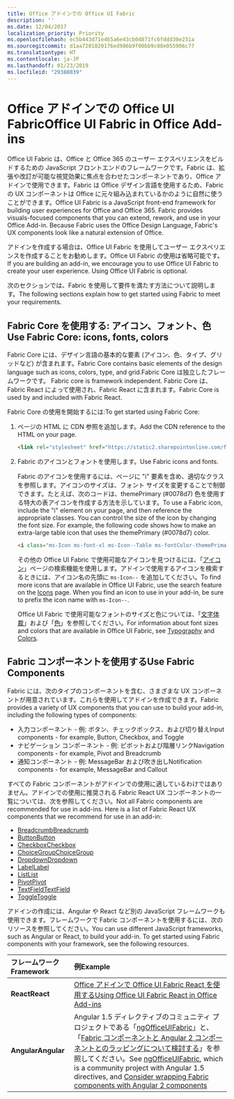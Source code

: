 ```yaml
---
title: Office アドインでの Office UI Fabric 
description: ''
ms.date: 12/04/2017
localization_priority: Priority
ms.openlocfilehash: ec5b443d71e465a6e43cb0d871fc6fddd30e231a
ms.sourcegitcommit: d1aa7201820176ed986b9f00bb9c88e055906c77
ms.translationtype: HT
ms.contentlocale: ja-JP
ms.lasthandoff: 01/23/2019
ms.locfileid: "29388039"
---
```

# <a name="office-ui-fabric-in-office-add-ins"></a><span data-ttu-id="5ac25-102">Office アドインでの Office UI Fabric</span><span class="sxs-lookup"><span data-stu-id="5ac25-102">Office UI Fabric in Office Add-ins</span></span> 

<span data-ttu-id="5ac25-p101">Office UI Fabric は、Office と Office 365 のユーザー エクスペリエンスをビルドするための JavaScript フロントエンドのフレームワークです。Fabric は、拡張や改訂が可能な視覚効果に焦点を合わせたコンポーネントであり、Office アドインで使用できます。Fabric は Office デザイン言語を使用するため、Fabric の UX コンポーネントは Office に元々組み込まれているかのように自然に使うことができます。</span><span class="sxs-lookup"><span data-stu-id="5ac25-p101">Office UI Fabric is a JavaScript front-end framework for building user experiences for Office and Office 365. Fabric provides visuals-focused components that you can extend, rework, and use in your Office Add-in. Because Fabric uses the Office Design Language, Fabric's UX components look like a natural extension of Office.</span></span> 

<span data-ttu-id="5ac25-p102">アドインを作成する場合は、Office UI Fabric を使用してユーザー エクスペリエンスを作成することをお勧めします。Office UI Fabric の使用は省略可能です。</span><span class="sxs-lookup"><span data-stu-id="5ac25-p102">If you are building an add-in, we encourage you to use Office UI Fabric to create your user experience. Using Office UI Fabric is optional.</span></span>

<span data-ttu-id="5ac25-108">次のセクションでは、Fabric を使用して要件を満たす方法について説明します。</span><span class="sxs-lookup"><span data-stu-id="5ac25-108">The following sections explain how to get started using Fabric to meet your requirements.</span></span> 

## <a name="use-fabric-core-icons-fonts-colors"></a><span data-ttu-id="5ac25-109">Fabric Core を使用する: アイコン、フォント、色</span><span class="sxs-lookup"><span data-stu-id="5ac25-109">Use Fabric Core: icons, fonts, colors</span></span>
<span data-ttu-id="5ac25-110">Fabric Core には、デザイン言語の基本的な要素 (アイコン、色、タイプ、グリッドなど) が含まれます。</span><span class="sxs-lookup"><span data-stu-id="5ac25-110">Fabric Core contains basic elements of the design language such as icons, colors, type, and grid.</span></span><span data-ttu-id="5ac25-111">Fabric Core は独立したフレームワークです。</span><span class="sxs-lookup"><span data-stu-id="5ac25-111"> Fabric core is framework independent.</span></span> <span data-ttu-id="5ac25-112">Fabric Core は、Fabric React によって使用され、Fabric React に含まれます。</span><span class="sxs-lookup"><span data-stu-id="5ac25-112">Fabric Core is used by and included with Fabric React.</span></span>

<span data-ttu-id="5ac25-113">Fabric Core の使用を開始するには:</span><span class="sxs-lookup"><span data-stu-id="5ac25-113">To get started using Fabric Core:</span></span>

1. <span data-ttu-id="5ac25-114">ページの HTML に CDN 参照を追加します。</span><span class="sxs-lookup"><span data-stu-id="5ac25-114">Add the CDN reference to the HTML on your page.</span></span>  

    ```html
    <link rel="stylesheet" href="https://static2.sharepointonline.com/files/fabric/office-ui-fabric-core/9.6.1/css/fabric.min.css">
    ```   
    
2. <span data-ttu-id="5ac25-115">Fabric のアイコンとフォントを使用します。</span><span class="sxs-lookup"><span data-stu-id="5ac25-115">Use Fabric icons and fonts.</span></span> 

    <span data-ttu-id="5ac25-p104">Fabric のアイコンを使用するには、ページに "i" 要素を含め、適切なクラスを参照します。アイコンのサイズは、フォント サイズを変更することで制御できます。たとえば、次のコードは、themePrimary (#0078d7) 色を使用する特大の表アイコンを作成する方法を示しています。</span><span class="sxs-lookup"><span data-stu-id="5ac25-p104">To use a Fabric icon, include the "i" element on your page, and then reference the appropriate classes. You can control the size of the icon by changing the font size. For example, the following code shows how to make an extra-large table icon that uses the themePrimary (#0078d7) color.</span></span> 
   
    ```html
    <i class="ms-Icon ms-font-xl ms-Icon--Table ms-fontColor-themePrimary"></i>
    ```

    <span data-ttu-id="5ac25-p105">その他の Office UI Fabric で使用可能なアイコンを見つけるには、「[アイコン](https://developer.microsoft.com/fabric#/styles/icons)」ページの検索機能を使用します。アドインで使用するアイコンを検索するときには、アイコン名の先頭に `ms-Icon--` を追加してください。</span><span class="sxs-lookup"><span data-stu-id="5ac25-p105">To find more icons that are available in Office UI Fabric, use the search feature on the [Icons](https://developer.microsoft.com/fabric#/styles/icons) page. When you find an icon to use in your add-in, be sure to prefix the icon name with `ms-Icon--`.</span></span> 

    <span data-ttu-id="5ac25-121">Office UI Fabric で使用可能なフォントのサイズと色については、「[文字体裁](https://developer.microsoft.com/fabric#/styles/typography)」および「[色](https://developer.microsoft.com/fabric#/styles/colors)」を参照してください。</span><span class="sxs-lookup"><span data-stu-id="5ac25-121">For information about font sizes and colors that are available in Office UI Fabric, see [Typography](https://developer.microsoft.com/fabric#/styles/typography) and [Colors](https://developer.microsoft.com/fabric#/styles/colors).</span></span>
 
## <a name="use-fabric-components"></a><span data-ttu-id="5ac25-122">Fabric コンポーネントを使用する</span><span class="sxs-lookup"><span data-stu-id="5ac25-122">Use Fabric Components</span></span> 
<span data-ttu-id="5ac25-123">Fabric には、次のタイプのコンポーネントを含む、さまざまな UX コンポーネントが用意されています。これらを使用してアドインを作成できます。</span><span class="sxs-lookup"><span data-stu-id="5ac25-123">Fabric provides a variety of UX components that you can use to build your add-in, including the following types of components:</span></span>

- <span data-ttu-id="5ac25-124">入力コンポーネント - 例: ボタン、チェックボックス、および切り替え</span><span class="sxs-lookup"><span data-stu-id="5ac25-124">Input components - for example, Button, Checkbox, and Toggle</span></span>
- <span data-ttu-id="5ac25-125">ナビゲーション コンポーネント - 例: ピボットおよび階層リンク</span><span class="sxs-lookup"><span data-stu-id="5ac25-125">Navigation components - for example, Pivot and Breadcrumb</span></span>
- <span data-ttu-id="5ac25-126">通知コンポーネント - 例: MessageBar および吹き出し</span><span class="sxs-lookup"><span data-stu-id="5ac25-126">Notification components - for example, MessageBar and Callout</span></span>  

<span data-ttu-id="5ac25-127">すべての Fabric コンポーネントがアドインでの使用に適しているわけではありません。アドインでの使用に推奨される Fabric React UX コンポーネントの一覧については、次を参照してください。</span><span class="sxs-lookup"><span data-stu-id="5ac25-127">Not all Fabric components are recommended for use in add-ins. Here is a list of Fabric React UX components that we recommend for use in an add-in:</span></span>

- [<span data-ttu-id="5ac25-128">Breadcrumb</span><span class="sxs-lookup"><span data-stu-id="5ac25-128">Breadcrumb</span></span>](https://developer.microsoft.com/fabric#/components/breadcrumb)
- [<span data-ttu-id="5ac25-129">Button</span><span class="sxs-lookup"><span data-stu-id="5ac25-129">Button</span></span>](https://developer.microsoft.com/fabric#/components/button)
- [<span data-ttu-id="5ac25-130">Checkbox</span><span class="sxs-lookup"><span data-stu-id="5ac25-130">Checkbox</span></span>](https://developer.microsoft.com/fabric#/components/checkbox)
- [<span data-ttu-id="5ac25-131">ChoiceGroup</span><span class="sxs-lookup"><span data-stu-id="5ac25-131">ChoiceGroup</span></span>](https://developer.microsoft.com/fabric#/components/choicegroup)
- [<span data-ttu-id="5ac25-132">Dropdown</span><span class="sxs-lookup"><span data-stu-id="5ac25-132">Dropdown</span></span>](https://developer.microsoft.com/fabric#/components/dropdown)
- [<span data-ttu-id="5ac25-133">Label</span><span class="sxs-lookup"><span data-stu-id="5ac25-133">Label</span></span>](https://developer.microsoft.com/fabric#/components/label)
- [<span data-ttu-id="5ac25-134">List</span><span class="sxs-lookup"><span data-stu-id="5ac25-134">List</span></span>](https://developer.microsoft.com/fabric#/components/list)
- [<span data-ttu-id="5ac25-135">Pivot</span><span class="sxs-lookup"><span data-stu-id="5ac25-135">Pivot</span></span>](https://developer.microsoft.com/fabric#/components/pivot)
- [<span data-ttu-id="5ac25-136">TextField</span><span class="sxs-lookup"><span data-stu-id="5ac25-136">TextField</span></span>](https://developer.microsoft.com/fabric#/components/textfield)
- [<span data-ttu-id="5ac25-137">Toggle</span><span class="sxs-lookup"><span data-stu-id="5ac25-137">Toggle</span></span>](https://developer.microsoft.com/fabric#/components/toggle)

<span data-ttu-id="5ac25-p106">アドインの作成には、Angular や React など別の JavaScript フレームワークも使用できます。フレームワークで Fabric コンポーネントを使用するには、次のリソースを参照してください。</span><span class="sxs-lookup"><span data-stu-id="5ac25-p106">You can use different JavaScript frameworks, such as Angular or React, to build your add-in. To get started using Fabric components with your framework, see the following resources.</span></span>

|<span data-ttu-id="5ac25-140">**フレームワーク**</span><span class="sxs-lookup"><span data-stu-id="5ac25-140">**Framework**</span></span>|<span data-ttu-id="5ac25-141">**例**</span><span class="sxs-lookup"><span data-stu-id="5ac25-141">**Example**</span></span>|
|:------------|:----------|
|<span data-ttu-id="5ac25-142">**React**</span><span class="sxs-lookup"><span data-stu-id="5ac25-142">**React**</span></span>|[<span data-ttu-id="5ac25-143">Office アドインで Office UI Fabric React を使用する</span><span class="sxs-lookup"><span data-stu-id="5ac25-143">Using Office UI Fabric React in Office Add-ins</span></span>](using-office-ui-fabric-react.md )|
|<span data-ttu-id="5ac25-144">**Angular**</span><span class="sxs-lookup"><span data-stu-id="5ac25-144">**Angular**</span></span>| <span data-ttu-id="5ac25-145">Angular 1.5 ディレクティブのコミュニティ プロジェクトである「[ngOfficeUIFabric](http://ngofficeuifabric.com/)」と、「[Fabric コンポーネントと Angular 2 コンポーネントとのラッピングについて検討する](../develop/add-ins-with-angular2.md#consider-wrapping-fabric-components-with-angular-components)」を参照してください。</span><span class="sxs-lookup"><span data-stu-id="5ac25-145">See [ngOfficeUIFabric](http://ngofficeuifabric.com/), which is a community project with Angular 1.5 directives, and [Consider wrapping Fabric components with Angular 2 components](../develop/add-ins-with-angular2.md#consider-wrapping-fabric-components-with-angular-components)</span></span>|
